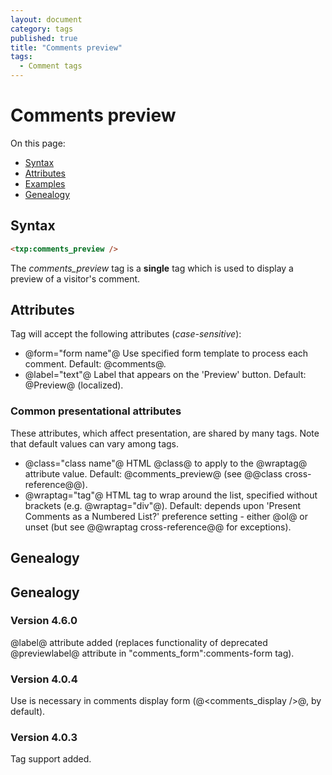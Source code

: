 ```yaml
---
layout: document
category: tags
published: true
title: "Comments preview"
tags:
  - Comment tags
---
```


# Comments preview

On this page:

* [Syntax](#user-content-syntax)
* [Attributes](#user-content-attributes)
* [Examples](#user-content-examples)
* [Genealogy](#user-content-genealogy)

## Syntax

```html
<txp:comments_preview />
```

The *comments_preview* tag is a __single__ tag which is used to display a preview of a visitor's comment.

## Attributes

Tag will accept the following attributes (*case-sensitive*):

* @form="form name"@
Use specified form template to process each comment.
Default: @comments@.
* @label="text"@
Label that appears on the 'Preview' button.
Default: @Preview@ (localized).

### Common presentational attributes

These attributes, which affect presentation, are shared by many tags. Note that default values can vary among tags.

* @class="class name"@
HTML @class@ to apply to the @wraptag@ attribute value.
Default: @comments_preview@ (see @@class cross-reference@@).
* @wraptag="tag"@
HTML tag to wrap around the list, specified without brackets (e.g. @wraptag="div"@).
Default: depends upon 'Present Comments as a Numbered List?' preference setting - either @ol@ or unset (but see @@wraptag cross-reference@@ for exceptions).

## Genealogy

## Genealogy

### Version 4.6.0

@label@ attribute added (replaces functionality of deprecated @previewlabel@ attribute in "comments_form":comments-form tag).

### Version 4.0.4

Use is necessary in comments display form (@<comments_display />@, by default).

### Version 4.0.3

Tag support added.
